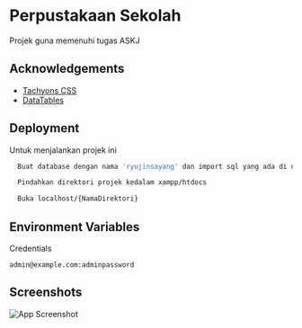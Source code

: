 
# Perpustakaan Sekolah

Projek guna memenuhi tugas ASKJ


## Acknowledgements

 - [Tachyons CSS](https://tachyons.io)
 - [DataTables](https://datatables.net)



## Deployment

Untuk menjalankan projek ini

```bash
  Buat database dengan nama 'ryujinsayang' dan import sql yang ada di database/ryujinsayang.sql
```

```bash
  Pindahkan direktori projek kedalam xampp/htdocs
```
```bash
  Buka localhost/{NamaDirektori}
```


## Environment Variables

Credentials

`admin@example.com:adminpassword`



## Screenshots

![App Screenshot](https://files.catbox.moe/r5d6x0.png)

